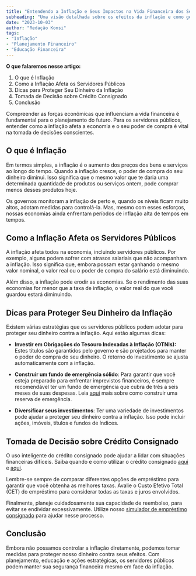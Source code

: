 ```yaml
---
title: "Entendendo a Inflação e Seus Impactos na Vida Financeira dos Servidores Públicos"
subheading: "Uma visão detalhada sobre os efeitos da inflação e como gerir suas finanças de maneira mais inteligente."
date: "2023-10-03"
author: "Redação Konsi"
tags:
- "Inflação"
- "Planejamento Financeiro"
- "Educação Financeira"
---
```


**O que falaremos nesse artigo:**

1. O que é Inflação
2. Como a Inflação Afeta os Servidores Públicos
3. Dicas para Proteger Seu Dinheiro da Inflação
4. Tomada de Decisão sobre Crédito Consignado
5. Conclusão

Compreender as forças econômicas que influenciam a vida financeira é fundamental para o planejamento do futuro. Para os servidores públicos, entender como a inflação afeta a economia e o seu poder de compra é vital na tomada de decisões conscientes.

## O que é Inflação

Em termos simples, a inflação é o aumento dos preços dos bens e serviços ao longo do tempo. Quando a inflação cresce, o poder de compra do seu dinheiro diminui. Isso significa que o mesmo valor que te daria uma determinada quantidade de produtos ou serviços ontem, pode comprar menos desses produtos hoje.

Os governos monitoram a inflação de perto e, quando os níveis ficam muito altos, adotam medidas para controlá-la. Mas, mesmo com esses esforços, nossas economias ainda enfrentam períodos de inflação alta de tempos em tempos.

## Como a Inflação Afeta os Servidores Públicos

A inflação afeta todos na economia, incluindo servidores públicos. Por exemplo, alguns podem sofrer com atrasos salariais que não acompanham a inflação. Isso significa que, embora possam estar ganhando o mesmo valor nominal, o valor real ou o poder de compra do salário está diminuindo.

Além disso, a inflação pode erodir as economias. Se o rendimento das suas economias for menor que a taxa de inflação, o valor real do que você guardou estará diminuindo.

## Dicas para Proteger Seu Dinheiro da Inflação

Existem várias estratégias que os servidores públicos podem adotar para proteger seu dinheiro contra a inflação. Aqui estão algumas dicas:

- **Investir em Obrigações do Tesouro Indexadas à Inflação (OTNIs):** Estes títulos são garantidos pelo governo e são projetados para manter o poder de compra do seu dinheiro. O retorno do investimento se ajusta automaticamente com a inflação.

- **Construir um fundo de emergência sólido**: Para garantir que você esteja preparado para enfrentar imprevistos financeiros, é sempre recomendável ter um fundo de emergência que cubra de três a seis meses de suas despesas. Leia [aqui](https://konsi.com.br/postagens/a-importncia-da-reserva-de-emergncia-e-como-constru-la-com-inteligncia-financeira) mais sobre como construir uma reserva de emergência.

- **Diversificar seus investimentos**: Ter uma variedade de investimentos pode ajudar a proteger seu dinheiro contra a inflação. Isso pode incluir ações, imóveis, títulos e fundos de índices.

## Tomada de Decisão sobre Crédito Consignado

O uso inteligente do crédito consignado pode ajudar a lidar com situações financeiras difíceis. Saiba quando e como utilizar o crédito consignado [aqui](https://konsi.com.br/postagens/gesto-do-crdito-consignado-como-utilizar-com-sabedoria) e [aqui](https://konsi.com.br/postagens/5-motivos-para-escolher-o-credito-consignado-publico).

Lembre-se sempre de comparar diferentes opções de empréstimo para garantir que você obtenha as melhores taxas. Avalie o Custo Efetivo Total (CET) do empréstimo para considerar todas as taxas e juros envolvidos.

Finalmente, planeje cuidadosamente sua capacidade de reembolso, para evitar se endividar excessivamente. Utilize nosso [simulador de empréstimo consignado](https://konsi.com.br/simulador-de-emprestimo-consignado) para ajudar nesse processo.

## Conclusão

Embora não possamos controlar a inflação diretamente, podemos tomar medidas para proteger nosso dinheiro contra seus efeitos. Com planejamento, educação e ações estratégicas, os servidores públicos podem manter sua segurança financeira mesmo em face da inflação.